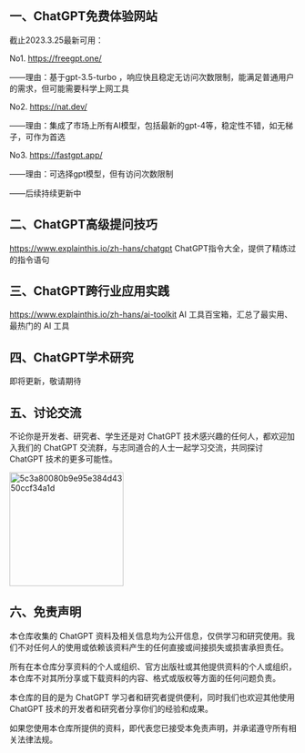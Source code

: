 ## 一、ChatGPT免费体验网站

截止2023.3.25最新可用：

No1. https://freegpt.one/

——理由：基于gpt-3.5-turbo ，响应快且稳定无访问次数限制，能满足普通用户的需求，但可能需要科学上网工具

No2. https://nat.dev/

——理由：集成了市场上所有AI模型，包括最新的gpt-4等，稳定性不错，如无梯子，可作为首选

No3. https://fastgpt.app/

——理由：可选择gpt模型，但有访问次数限制

——后续持续更新中

## 二、ChatGPT高级提问技巧

https://www.explainthis.io/zh-hans/chatgpt  ChatGPT指令大全，提供了精炼过的指令语句

## 三、ChatGPT跨行业应用实践

https://www.explainthis.io/zh-hans/ai-toolkit  AI 工具百宝箱，汇总了最实用、最热门的 AI 工具

## 四、ChatGPT学术研究

即将更新，敬请期待

## 五、讨论交流

不论你是开发者、研究者、学生还是对 ChatGPT 技术感兴趣的任何人，都欢迎加入我们的 ChatGPT 交流群，与志同道合的人士一起学习交流，共同探讨 ChatGPT 技术的更多可能性。

<img src="https://user-images.githubusercontent.com/4102373/227726483-46cce93b-0b0f-4f57-a45a-30cde6162939.jpg" alt="5c3a80080b9e95e384d4350ccf34a1d" width="200" />

## 六、免责声明

本仓库收集的 ChatGPT 资料及相关信息均为公开信息，仅供学习和研究使用。我们不对任何人的使用或依赖该资料产生的任何直接或间接损失或损害承担责任。

所有在本仓库分享资料的个人或组织、官方出版社或其他提供资料的个人或组织，本仓库不对其所分享或下载资料的内容、格式或版权等方面的任何问题负责。

本仓库的目的是为 ChatGPT 学习者和研究者提供便利，同时我们也欢迎其他使用 ChatGPT 技术的开发者和研究者分享你们的经验和成果。

如果您使用本仓库所提供的资料，即代表您已接受本免责声明，并承诺遵守所有相关法律法规。
